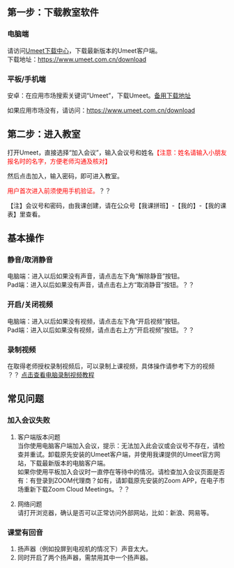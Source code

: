 ## 第一步：下载教室软件
### 电脑端
请访问[Umeet下载中心][1]，下载最新版本的Umeet客户端。  
下载地址：https://www.umeet.com.cn/download

### 平板/手机端
<!-- 苹果：在应用市场搜索关键词“Zoom”，下载Zoom Cloud Meetings会议室软件。   -->
安卓：在应用市场搜索关键词“Umeet”，下载Umeet。[备用下载地址][2]  

如果应用市场没有，请访问：https://www.umeet.com.cn/download

## 第二步：进入教室
打开Umeet，直接选择“加入会议”，输入会议号和姓名<span style="color:red">【注意：姓名请输入小朋友报名时的名字，方便老师沟通及核对】</span>

然后点击加入，输入密码，即可进入教室。

<span style="color:red">用户首次进入前须使用手机验证。</span>？？

【注】会议号和密码，由我课创建，请在公众号【我课拼班】-【我的】-【我的课表】里查看。

## 基本操作
### 静音/取消静音
电脑端：进入以后如果没有声音，请点击左下角“解除静音”按钮。  
Pad端：进入以后如果没有声音，请点击右上方“取消静音”按钮。？？

### 开启/关闭视频
电脑端：进入以后如果没有视频，请点击左下角“开启视频”按钮。  
Pad端：进入以后如果没有视频，请点击右上方“开启视频”按钮。？？

### 录制视频
在取得老师授权录制视频后，可以录制上课视频，具体操作请参考下方的视频  ？？
[点击查看电脑录制视频教程]( https://images.mecourse.cn/zoom/zoom_recording.mp4 ':include :type=video controls width=100% height=400px' )

## 常见问题
### 加入会议失败
1. 客户端版本问题  
当你使用电脑客户端加入会议，提示：无法加入此会议或会议号不存在，请检查并重试。卸载原先安装的Umeet客户端，并使用我课提供的Umeet官方网站，下载最新版本的电脑客户端。  
如果你使用平板加入会议时一直停在等待中的情况。请检查加入会议页面是否有：有登录到ZOOM代理商？如有，请卸载原先安装的Zoom APP，在电子市场重新下载Zoom Cloud Meetings。？？

2. 网络问题  
请打开浏览器，确认是否可以正常访问外部网站，比如：新浪、网易等。

### 课堂有回音
1. 扬声器（例如投屏到电视机的情况下）声音太大。
2. 同时开启了两个扬声器，需禁用其中一个扬声器。

[1]:https://www.umeet.com.cn/download
[2]:https://www.umeet.com.cn/downsfile.html?id=32
